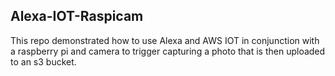## Alexa-IOT-Raspicam

This repo demonstrated how to use Alexa and AWS IOT in conjunction with a raspberry pi and camera to trigger capturing a photo that is then uploaded to an s3 bucket. 

